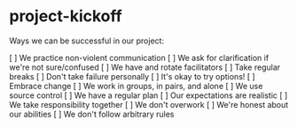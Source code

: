 # project-kickoff

Ways we can be successful in our project:

[ ] We practice non-violent communication
[ ] We ask for clarification if we're not sure/confused
[ ] We have and rotate facilitators
[ ] Take regular breaks
[ ] Don't take failure personally
[ ] It's okay to try options!
[ ] Embrace change
[ ] We work in groups, in pairs, and alone
[ ] We use source control
[ ] We have a regular plan
[ ] Our expectations are realistic
[ ] We take responsibility together 
[ ] We don't overwork
[ ] We're honest about our abilities
[ ] We don't follow arbitrary rules